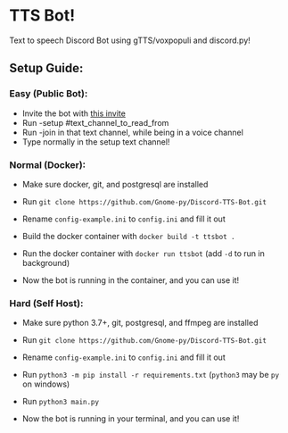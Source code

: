 # TTS Bot!

Text to speech Discord Bot using gTTS/voxpopuli and discord.py!

## Setup Guide:
### Easy (Public Bot):
- Invite the bot with [this invite](https://discordapp.com/api/oauth2/authorize?client_id=513423712582762502&permissions=36719617&scope=bot)
- Run -setup #text_channel_to_read_from
- Run -join in that text channel, while being in a voice channel
- Type normally in the setup text channel!

### Normal (Docker):
- Make sure docker, git, and postgresql are installed
- Run `git clone https://github.com/Gnome-py/Discord-TTS-Bot.git`
- Rename `config-example.ini` to `config.ini` and fill it out

- Build the docker container with `docker build -t ttsbot .`
- Run the docker container with `docker run ttsbot` (add `-d` to run in background)
- Now the bot is running in the container, and you can use it!

### Hard (Self Host):
- Make sure python 3.7+, git, postgresql, and ffmpeg are installed
- Run `git clone https://github.com/Gnome-py/Discord-TTS-Bot.git`
- Rename `config-example.ini` to `config.ini` and fill it out

- Run `python3 -m pip install -r requirements.txt` (`python3` may be `py` on windows)
- Run `python3 main.py`
- Now the bot is running in your terminal, and you can use it!
